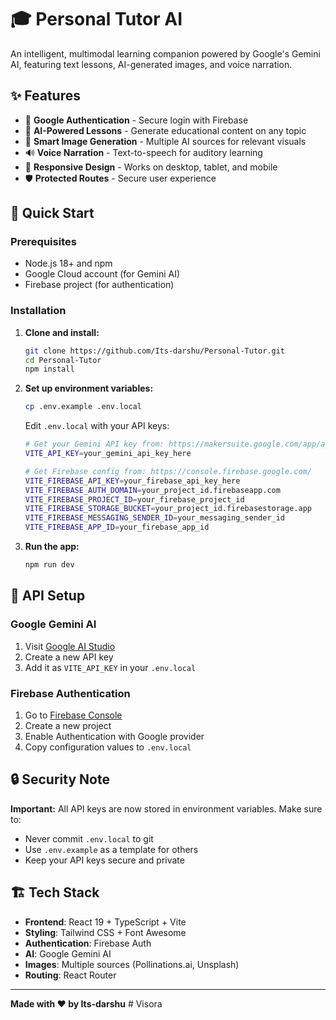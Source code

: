 
# 🎓 Personal Tutor AI

An intelligent, multimodal learning companion powered by Google's Gemini AI, featuring text lessons, AI-generated images, and voice narration.

## ✨ Features

- 🔐 **Google Authentication** - Secure login with Firebase
- 🧠 **AI-Powered Lessons** - Generate educational content on any topic
- 🎨 **Smart Image Generation** - Multiple AI sources for relevant visuals
- 🔊 **Voice Narration** - Text-to-speech for auditory learning
- 📱 **Responsive Design** - Works on desktop, tablet, and mobile
- 🛡️ **Protected Routes** - Secure user experience

## 🚀 Quick Start

### Prerequisites
- Node.js 18+ and npm
- Google Cloud account (for Gemini AI)
- Firebase project (for authentication)

### Installation

1. **Clone and install:**
   ```bash
   git clone https://github.com/Its-darshu/Personal-Tutor.git
   cd Personal-Tutor
   npm install
   ```

2. **Set up environment variables:**
   ```bash
   cp .env.example .env.local
   ```
   
   Edit `.env.local` with your API keys:
   ```bash
   # Get your Gemini API key from: https://makersuite.google.com/app/apikey
   VITE_API_KEY=your_gemini_api_key_here
   
   # Get Firebase config from: https://console.firebase.google.com/
   VITE_FIREBASE_API_KEY=your_firebase_api_key_here
   VITE_FIREBASE_AUTH_DOMAIN=your_project_id.firebaseapp.com
   VITE_FIREBASE_PROJECT_ID=your_firebase_project_id
   VITE_FIREBASE_STORAGE_BUCKET=your_project_id.firebasestorage.app
   VITE_FIREBASE_MESSAGING_SENDER_ID=your_messaging_sender_id
   VITE_FIREBASE_APP_ID=your_firebase_app_id
   ```

3. **Run the app:**
   ```bash
   npm run dev
   ```

## 🔧 API Setup

### Google Gemini AI
1. Visit [Google AI Studio](https://makersuite.google.com/app/apikey)
2. Create a new API key
3. Add it as `VITE_API_KEY` in your `.env.local`

### Firebase Authentication
1. Go to [Firebase Console](https://console.firebase.google.com/)
2. Create a new project
3. Enable Authentication with Google provider
4. Copy configuration values to `.env.local`

## 🔒 Security Note

**Important:** All API keys are now stored in environment variables. Make sure to:
- Never commit `.env.local` to git
- Use `.env.example` as a template for others
- Keep your API keys secure and private

## 🏗️ Tech Stack

- **Frontend**: React 19 + TypeScript + Vite
- **Styling**: Tailwind CSS + Font Awesome
- **Authentication**: Firebase Auth
- **AI**: Google Gemini AI
- **Images**: Multiple sources (Pollinations.ai, Unsplash)
- **Routing**: React Router

---

**Made with ❤️ by Its-darshu**
#   V i s o r a  
 